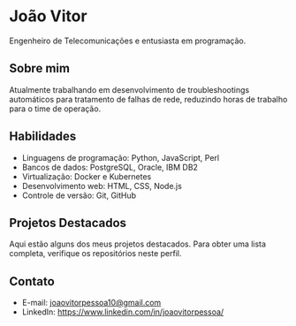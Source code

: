 # João Vitor

Engenheiro de Telecomunicações e entusiasta em programação.

## Sobre mim

Atualmente trabalhando em desenvolvimento de troubleshootings automáticos para tratamento de falhas de rede, reduzindo horas de trabalho para o time de operação.

## Habilidades

- Linguagens de programação: Python, JavaScript, Perl
- Bancos de dados: PostgreSQL, Oracle, IBM DB2
- Virtualização: Docker e Kubernetes
- Desenvolvimento web: HTML, CSS, Node.js
- Controle de versão: Git, GitHub

## Projetos Destacados

Aqui estão alguns dos meus projetos destacados. Para obter uma lista completa, verifique os repositórios neste perfil.

## Contato

- E-mail: joaovitorpessoa10@gmail.com
- LinkedIn: https://www.linkedin.com/in/joaovitorpessoa/

